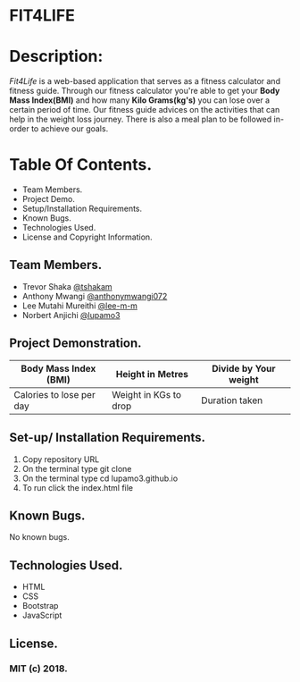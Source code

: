 


#                                                FIT4LIFE
 
 # Description: 
 _Fit4Life_ is a web-based application that serves as a fitness calculator and fitness guide. Through our fitness calculator you're able to get your **Body Mass Index(BMI)** and how many **Kilo Grams(kg's)** you can lose over a certain period of time. Our fitness guide advices on the activities that can help in the weight loss journey. There is also a meal plan to be followed in-order to achieve our goals. 

 
# Table Of Contents.
* Team Members.
* Project Demo.
* Setup/Installation Requirements.
* Known Bugs.
* Technologies Used.
* License and Copyright Information. 


## Team Members.
* Trevor Shaka [@tshakam](https://github.com/tshakam)
* Anthony Mwangi [@anthonymwangi072](https://github.com/anthonymwangi072)
* Lee Mutahi Mureithi [@lee-m-m](https://github.com/lee-m-m)
* Norbert Anjichi [@lupamo3](https://github.com/lupamo3)

## Project Demonstration. 
Body Mass Index (BMI) | Height in Metres | Divide by Your weight 
----------------------| -----------------| --------------------
Calories to lose per day| Weight in KGs to drop | Duration taken                                



## Set-up/ Installation Requirements. 
1. Copy repository URL
2. On the terminal type git clone <URL>
3. On the terminal type cd lupamo3.github.io
4. To run click the index.html file
  
  ## Known Bugs. 
  No known bugs.
  
  ## Technologies Used.
  * HTML
  * CSS
  * Bootstrap
  * JavaScript
  
  ## License.
  ### MIT (c) 2018. 

